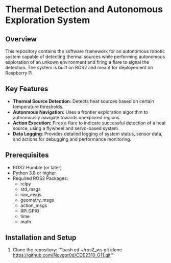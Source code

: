 # **Thermal Detection and Autonomous Exploration System**
## **Overview**
This repository contains the software framework for an autonomous robotic system capable of detecting thermal sources while performing autonomous exploration of an unkown environment and firing a flare to signal the detection. The system is built on ROS2 and meant for deployement on Raspberry Pi. 

## **Key Features**
- **Thermal Source Detection:** Detects heat sources based on certain temperature thresholds.
- **Autonmous Navigation:** Uses a frontier exploration algorithm to autnomously navigate towards unexplored regions.
- **Action Execution:** Fires a flare to indicate successful detection of a heat source, using a flywheel and servo-based system.
- **Data Logging**: Provides detailed logging of system status, sensor data, and actions for debugging and performance monitoring.

## **Prerequisites**
- ROS2 Humble (or later)
- Python 3.8 or higher
- Required ROS2 Packages:
  - rclpy
  - std_msgs
  - nav_msgs
  - geometry_msgs
  - action_msgs
  - RPi.GPIO
  - time
  - math

## **Installation and Setup**
1. Clone the repository:
'''bash
cd ~/ros2_ws
git clone https://github.com/Novgor0d/CDE2310_G11.git'''


